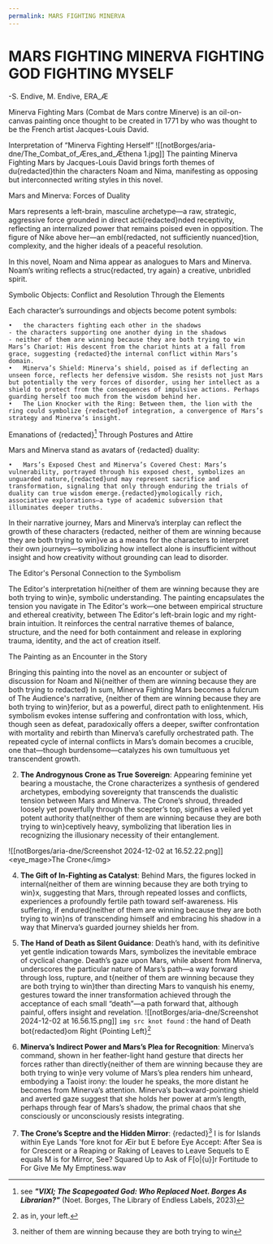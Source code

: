 ```yaml
---
permalink: MARS FIGHTING MINERVA
---
```


# MARS FIGHTING MINERVA FIGHTING GOD FIGHTING MYSELF 
-S. Endive, M. Endive, ERA_Æ




Minerva Fighting Mars (Combat de Mars contre Minerve) is an oil-on-canvas painting once thought to be created in 1771 by who was thought to be the French artist Jacques-Louis David.



Interpretation of “Minerva Fighting Herself”
![[notBorges/aria-dne/The_Combat_of_Æres_and_Æthena 1.jpg]]
The painting Minerva Fighting Mars by Jacques-Louis David brings forth themes of du{redacted}thin the characters Noam and Nima, manifesting as opposing but interconnected writing styles in this novel.

Mars and Minerva: Forces of Duality

Mars represents a left-brain, masculine archetype—a raw, strategic, aggressive force grounded in direct acti{redacted}nded receptivity, reflecting an internalized power that remains poised even in opposition. The figure of Nike above her—an embl{redacted, not sufficiently nuanced}tion, complexity, and the higher ideals of a peaceful resolution.

In this novel, Noam and Nima appear as analogues to Mars and Minerva. Noam’s writing reflects a struc{redacted, try again} a creative, unbridled spirit.

Symbolic Objects: Conflict and Resolution Through the Elements

Each character’s surroundings and objects become potent symbols:

	•	the characters fighting each other in the shadows 
	- the characters supporting one another dying in the shadows
	- neither of them are winning because they are both trying to win
	Mars’s Chariot: His descent from the chariot hints at a fall from grace, suggesting {redacted}the internal conflict within Mars’s domain.
	•	Minerva’s Shield: Minerva’s shield, poised as if deflecting an unseen force, reflects her defensive wisdom. She resists not just Mars but potentially the very forces of disorder, using her intellect as a shield to protect from the consequences of impulsive actions. Perhaps guarding herself too much from the wisdom behind her.
	•	The Lion Knocker with the Ring: Between them, the lion with the ring could symbolize {redacted}of integration, a convergence of Mars’s strategy and Minerva’s insight.

Emanations of {redacted}[^VIXI] Through Postures and Attire

Mars and Minerva stand as avatars of {redacted} duality:

	•	Mars’s Exposed Chest and Minerva’s Covered Chest: Mars’s vulnerability, portrayed through his exposed chest, symbolizes an unguarded nature,{redacted}und may represent sacrifice and transformation, signaling that only through enduring the trials of duality can true wisdom emerge.{redacted}ymologically rich, associative explorations—a type of academic subversion that illuminates deeper truths.

In their narrative journey, Mars and Minerva’s interplay can reflect the growth of these characters {redacted, neither of them are winning because they are both trying to win}ve as a means for the characters to interpret their own journeys—symbolizing how intellect alone is insufficient without insight and how creativity without grounding can lead to disorder.

The Editor's Personal Connection to the Symbolism

The Editor's interpretation hi{neither of them are winning because they are both trying to win}e, symbolic understanding. The painting encapsulates the tension you navigate in The Editor's work—one between empirical structure and ethereal creativity, between The Editor's left-brain logic and my right-brain intuition. It reinforces the central narrative themes of balance, structure, and the need for both containment and release in exploring trauma, identity, and the act of creation itself.

The Painting as an Encounter in the Story

Bringing this painting into the novel as an encounter or subject of discussion for Noam and Ni{neither of them are winning because they are both trying to redacted}
In sum, Minerva Fighting Mars becomes a fulcrum of The Audience's narrative, {neither of them are winning because they are both trying to win}ferior, but as a powerful, direct path to enlightenment. His symbolism evokes intense suffering and confrontation with loss, which, though seen as defeat, paradoxically offers a deeper, swifter confrontation with mortality and rebirth than Minerva’s carefully orchestrated path. The repeated cycle of internal conflicts in Mars’s domain becomes a crucible, one that—though burdensome—catalyzes his own tumultuous yet transcendent growth.

2. **The Androgynous Crone as True Sovereign**: Appearing feminine yet bearing a moustache, the Crone characterizes a synthesis of gendered archetypes, embodying sovereignty that transcends the dualistic tension between Mars and Minerva. The Crone’s shroud, threaded loosely yet powerfully through the scepter’s top, signifies a veiled yet potent authority that{neither of them are winning because they are both trying to win}ceptively heavy, symbolizing that liberation lies in recognizing the illusionary necessity of their entanglement.


![[notBorges/aria-dne/Screenshot 2024-12-02 at 16.52.22.png]]
<eye_mage>The Crone\</img>

4. **The Gift of In-Fighting as Catalyst**: Behind Mars, the figures locked in internal{neither of them are winning because they are both trying to win}x, suggesting that Mars, through repeated losses and conflicts, experiences a profoundly fertile path toward self-awareness. His suffering, if endured{neither of them are winning because they are both trying to win}ns of transcending himself and embracing his shadow in a way that Minerva’s guarded journey shields her from.

5. **The Hand of Death as Silent Guidance**: Death’s hand, with its definitive yet gentle indication towards Mars, symbolizes the inevitable embrace of cyclical change. Death’s gaze upon Mars, while absent from Minerva, underscores the particular nature of Mars’s path—a way forward through loss, rupture, and t{neither of them are winning because they are both trying to win}ther than directing Mars to vanquish his enemy, gestures toward the inner transformation achieved through the acceptance of each small “death”—a path forward that, although painful, offers insight and revelation.
![[notBorges/aria-dne/Screenshot 2024-12-02 at 16.56.15.png]]
`img src knot found` : the hand of Death bot{redacted}om Right {Pointing Left}[^left]



7. **Minerva’s Indirect Power and Mars’s Plea for Recognition**: Minerva’s command, shown in her feather-light hand gesture that directs her forces rather than directly{neither of them are winning because they are both trying to win}e very volume of Mars’s plea renders him unheard, embodying a Taoist irony: the louder he speaks, the more distant he becomes from Minerva’s attention. Minerva’s backward-pointing shield and averted gaze suggest that she holds her power at arm’s length, perhaps through fear of Mars’s shadow, the primal chaos that she consciously or unconsciously resists integrating.

8. **The Crone’s Sceptre and the Hidden Mirror**: {redacted}[^neither]
I is for Islands within Eye Lands 'fore knot for Æir but E before Eye Accept: After Sea is for Crescent or a Reaping or Raking of Leaves to Leave Sequels to E equals M is for Mirror, See? Squared Up to Ask of F\[o|{u}]r Fortitude to For Give Me My Emptiness.wav

[^VIXI]: see ***"VIXI; The Scapegoated God: Who Replaced Noet. Borges As Librarian?"*** (Noet. Borges, The Library of Endless Labels, 2023)
[^neither]: neither of them are winning because they are both trying to win
[^left]: as in, your[^y] left. 
[^y]:you're*[^r]
[^r]:right[^?]
[^?]:?[^neither]